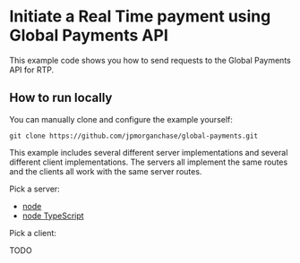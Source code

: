 # Initiate a Real Time payment using Global Payments API

This example code shows you how to send requests to the Global Payments API for RTP.

## How to run locally

You can manually clone and configure the example yourself:

```
git clone https://github.com/jpmorganchase/global-payments.git
```

This example includes several different server implementations and several different client implementations. The servers all implement the same routes and the clients all work with the same server routes.

Pick a server:

- [node](./server/node)
- [node TypeScript](./server/node-typescript/)

Pick a client:

TODO
